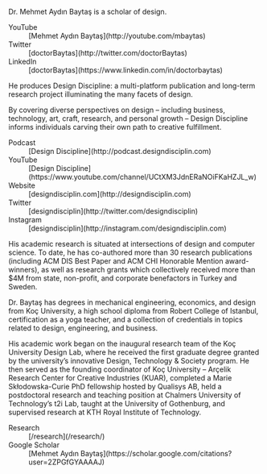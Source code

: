 <div class="container container-narrow py-5 mx-auto">

<div class="row mb-3" markdown="1">

Dr. Mehmet Aydın Baytaş is a scholar of design.

</div><!-- .row -->


<dl class="row mb-5">

<dt class="col-4">
YouTube
</dt>
<dd class="col-8" markdown="1">
[Mehmet Aydın Baytaş](http://youtube.com/mbaytas)
</dd>

<dt class="col-4">
Twitter
</dt>
<dd class="col-8" markdown="1">
[doctorBaytas](http://twitter.com/doctorBaytas)
</dd>

<dt class="col-4">
LinkedIn
</dt>
<dd class="col-8" markdown="1">
[doctorBaytas](https://www.linkedin.com/in/doctorbaytas)
</dd>

</dl>




<div class="row mb-3" markdown="1">

He produces Design Discipline: a multi-platform publication and long-term research project illuminating the many facets of design.

By covering diverse perspectives on design – including business, technology, art, craft, research, and personal growth – Design Discipline informs individuals carving their own path to creative fulfillment.

</div><!-- .row -->


<dl class="row mb-5">

<dt class="col-4">
Podcast
</dt>
<dd class="col-8" markdown="1">
[Design Discipline](http://podcast.designdisciplin.com)
</dd>

<dt class="col-4">
YouTube
</dt>
<dd class="col-8" markdown="1">
[Design Discipline](https://www.youtube.com/channel/UCtXM3JdnERaNOiFKaHZJL_w)
</dd>

<dt class="col-4">
Website
</dt>
<dd class="col-8" markdown="1">
[designdisciplin.com](http://designdisciplin.com)
</dd>

<dt class="col-4">
Twitter
</dt>
<dd class="col-8" markdown="1">
[designdisciplin](http://twitter.com/designdisciplin)
</dd>

<dt class="col-4">
Instagram
</dt>
<dd class="col-8" markdown="1">
[designdisciplin](http://instagram.com/designdisciplin.com)
</dd>

</dl>




<div class="row mb-3 small" markdown="1">

His academic research is situated at intersections of design and computer science. To date, he has co-authored more than 30 research publications (including ACM DIS Best Paper and ACM CHI Honorable Mention award-winners), as well as research grants which collectively received more than $4M from state, non-profit, and corporate benefactors in Turkey and Sweden. 

Dr. Baytaş has degrees in mechanical engineering, economics, and design from Koç University, a high school diploma from Robert College of Istanbul, certification as a yoga teacher, and a collection of credentials in topics related to design, engineering, and business.

His academic work began on the inaugural research team of the Koç University Design Lab, where he received the first graduate degree granted by the university’s innovative Design, Technology & Society program. He then served as the founding coordinator of Koç University – Arçelik Research Center for Creative Industries (KUAR), completed a Marie Skłodowska-Curie PhD fellowship hosted by Qualisys AB, held a postdoctoral research and teaching position at Chalmers University of Technology’s t2i Lab, taught at the University of Gothenburg, and supervised research at KTH Royal Institute of Technology.
  
</div><!-- row -->

<dl class="row mb-5">

<dt class="col-4">
Research
</dt>
<dd class="col-8" markdown="1">
[/research](/research/)
</dd>

<dt class="col-4">
Google Scholar
</dt>
<dd class="col-8" markdown="1">
[Mehmet Aydın Baytaş](https://scholar.google.com/citations?user=2ZPGfGYAAAAJ)
</dd>

</dl>

</div><!-- .container -->
